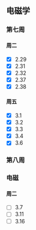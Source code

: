 ## 电磁学

### 第七周

#### 周二

- [x] 2.29
- [x] 2.31
- [x] 2.32
- [x] 2.37
- [x] 2.38

#### 周五

- [x] 3.1
- [x] 3.2
- [x] 3.3
- [x] 3.4
- [x] 3.6

### 第八周

### 电磁

#### 周二

- [ ] 3.7
- [ ] 3.11
- [ ] 3.16